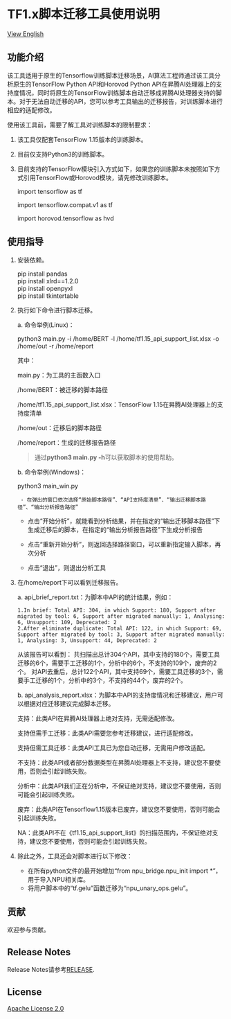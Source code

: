 # TF1.x脚本迁移工具使用说明

[View English](README.en.md)

## 功能介绍
该工具适用于原生的Tensorflow训练脚本迁移场景，AI算法工程师通过该工具分析原生的TensorFlow Python API和Horovod Python API在昇腾AI处理器上的支持度情况，同时将原生的TensorFlow训练脚本自动迁移成昇腾AI处理器支持的脚本。对于无法自动迁移的API，您可以参考工具输出的迁移报告，对训练脚本进行相应的适配修改。

使用该工具前，需要了解工具对训练脚本的限制要求：
1. 该工具仅配套TensorFlow 1.15版本的训练脚本。


2. 目前仅支持Python3的训练脚本。


3. 目前支持的TensorFlow模块引入方式如下，如果您的训练脚本未按照如下方式引用TensorFlow或Horovod模块，请先修改训练脚本。

    import tensorflow as tf

    import tensorflow.compat.v1 as tf
	
	import horovod.tensorflow as hvd

## 使用指导
1. 安装依赖。

    pip install pandas  
    pip install xlrd==1.2.0  
    pip install openpyxl  
    pip install tkintertable  


2. 执行如下命令进行脚本迁移。

   a. 命令举例(Linux)：

   python3 main.py -i /home/BERT -l /home/tf1.15_api_support_list.xlsx -o /home/out -r /home/report

   其中：

    main.py：为工具的主函数入口

    /home/BERT：被迁移的脚本路径

    /home/tf1.15_api_support_list.xlsx：TensorFlow 1.15在昇腾AI处理器上的支持度清单

    /home/out：迁移后的脚本路径

    /home/report：生成的迁移报告路径
    > 通过**python3 main.py -h**可以获取脚本的使用帮助。
	
    b. 命令举例(Windows)：
	
    python3 main_win.py  
	
        - 在弹出的窗口依次选择“原始脚本路径”、“API支持度清单”、“输出迁移脚本路径”、“输出分析报告路径”
	
	- 点击“开始分析”，就能看到分析结果，并在指定的“输出迁移脚本路径”下生成迁移后的脚本，在指定的“输出分析报告路径”下生成分析报告
	
	- 点击“重新开始分析”，则返回选择路径窗口，可以重新指定输入脚本，再次分析
	
	- 点击“退出”，则退出分析工具

3. 在/home/report下可以看到迁移报告。

    a. api_brief_report.txt：为脚本中API的统计结果，例如：
      ```
      1.In brief: Total API: 304, in which Support: 180, Support after migrated by tool: 6, Support after migrated manually: 1, Analysing: 6, Unsupport: 109, Deprecated: 2
      2.After eliminate duplicate: Total API: 122, in which Support: 69, Support after migrated by tool: 3, Support after migrated manually: 1, Analysing: 3, Unsupport: 44, Deprecated: 2
      ```
      从该报告可以看到：
      共扫描出总计304个API，其中支持的180个，需要工具迁移的6个，需要手工迁移的1个，分析中的6个，不支持的109个，废弃的2个。
      对API去重后，总计122个API，其中支持69个，需要工具迁移的3个，需要手工迁移的1个，分析中的3个，不支持的44个，废弃的2个。

    b. api_analysis_report.xlsx：为脚本中API的支持度情况和迁移建议，用户可以根据对应迁移建议完成脚本迁移。
	
	支持：此类API在昇腾AI处理器上绝对支持，无需适配修改。
	
	支持但需手工迁移：此类API需要您参考迁移建议，进行适配修改。
	
	支持但需工具迁移：此类API工具已为您自动迁移，无需用户修改适配。
	
	不支持：此类API或者部分数据类型在昇腾AI处理器上不支持，建议您不要使用，否则会引起训练失败。
	
	分析中：此类API我们正在分析中，不保证绝对支持，建议您不要使用，否则可能会引起训练失败。
	
	废弃：此类API在Tensorflow1.15版本已废弃，建议您不要使用，否则可能会引起训练失败。
	
	NA：此类API不在《tf1.15_api_support_list》的扫描范围内，不保证绝对支持，建议您不要使用，否则可能会引起训练失败。

4. 除此之外，工具还会对脚本进行以下修改：

    - 在所有python文件的最开始增加“from npu_bridge.npu_init import *”，用于导入NPU相关库。
    - 将用户脚本中的“tf.gelu”函数迁移为“npu_unary_ops.gelu”。


## 贡献

欢迎参与贡献。

## Release Notes

Release Notes请参考[RELEASE](RELEASE.md).

## License

[Apache License 2.0](LICENSE)
